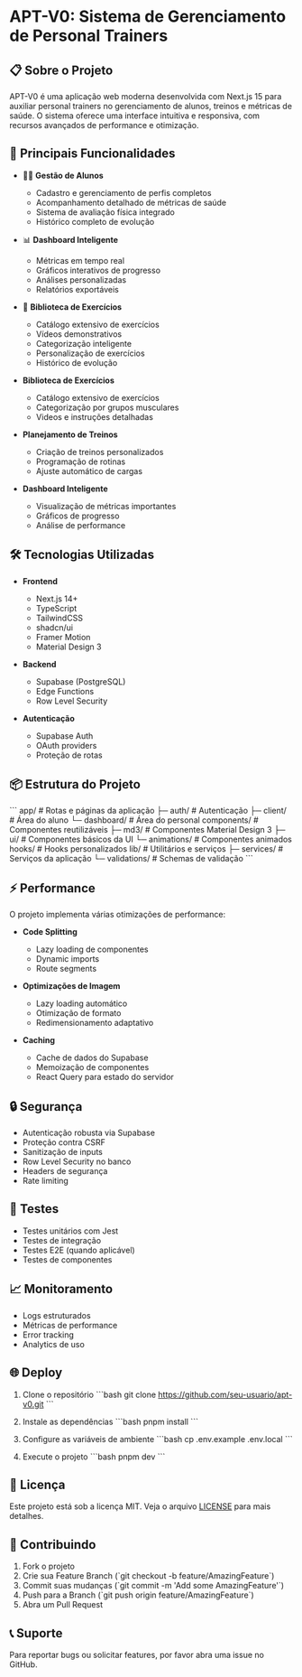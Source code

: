 # APT-V0: Sistema de Gerenciamento de Personal Trainers

## 📋 Sobre o Projeto

APT-V0 é uma aplicação web moderna desenvolvida com Next.js 15 para auxiliar personal trainers no gerenciamento de alunos, treinos e métricas de saúde. O sistema oferece uma interface intuitiva e responsiva, com recursos avançados de performance e otimização.

## 🚀 Principais Funcionalidades

- 🏃‍♂️ **Gestão de Alunos**
  - Cadastro e gerenciamento de perfis completos
  - Acompanhamento detalhado de métricas de saúde
  - Sistema de avaliação física integrado
  - Histórico completo de evolução

- 📊 **Dashboard Inteligente**
  - Métricas em tempo real
  - Gráficos interativos de progresso
  - Análises personalizadas
  - Relatórios exportáveis

- 💪 **Biblioteca de Exercícios**
  - Catálogo extensivo de exercícios
  - Vídeos demonstrativos
  - Categorização inteligente
  - Personalização de exercícios
  - Histórico de evolução

- **Biblioteca de Exercícios**
  - Catálogo extensivo de exercícios
  - Categorização por grupos musculares
  - Videos e instruções detalhadas

- **Planejamento de Treinos**
  - Criação de treinos personalizados
  - Programação de rotinas
  - Ajuste automático de cargas

- **Dashboard Inteligente**
  - Visualização de métricas importantes
  - Gráficos de progresso
  - Análise de performance

## 🛠️ Tecnologias Utilizadas

- **Frontend**
  - Next.js 14+
  - TypeScript
  - TailwindCSS
  - shadcn/ui
  - Framer Motion
  - Material Design 3

- **Backend**
  - Supabase (PostgreSQL)
  - Edge Functions
  - Row Level Security

- **Autenticação**
  - Supabase Auth
  - OAuth providers
  - Proteção de rotas

## 📦 Estrutura do Projeto

\`\`\`
app/                    # Rotas e páginas da aplicação
  ├─ auth/             # Autenticação
  ├─ client/           # Área do aluno
  └─ dashboard/        # Área do personal
components/            # Componentes reutilizáveis
  ├─ md3/             # Componentes Material Design 3
  ├─ ui/              # Componentes básicos da UI
  └─ animations/      # Componentes animados
hooks/                # Hooks personalizados
lib/                  # Utilitários e serviços
  ├─ services/        # Serviços da aplicação
  └─ validations/     # Schemas de validação
\`\`\`

## ⚡ Performance

O projeto implementa várias otimizações de performance:

- **Code Splitting**
  - Lazy loading de componentes
  - Dynamic imports
  - Route segments

- **Optimizações de Imagem**
  - Lazy loading automático
  - Otimização de formato
  - Redimensionamento adaptativo

- **Caching**
  - Cache de dados do Supabase
  - Memoização de componentes
  - React Query para estado do servidor

## 🔒 Segurança

- Autenticação robusta via Supabase
- Proteção contra CSRF
- Sanitização de inputs
- Row Level Security no banco
- Headers de segurança
- Rate limiting

## 🚦 Testes

- Testes unitários com Jest
- Testes de integração
- Testes E2E (quando aplicável)
- Testes de componentes

## 📈 Monitoramento

- Logs estruturados
- Métricas de performance
- Error tracking
- Analytics de uso

## 🌐 Deploy

1. Clone o repositório
\`\`\`bash
git clone https://github.com/seu-usuario/apt-v0.git
\`\`\`

2. Instale as dependências
\`\`\`bash
pnpm install
\`\`\`

3. Configure as variáveis de ambiente
\`\`\`bash
cp .env.example .env.local
\`\`\`

4. Execute o projeto
\`\`\`bash
pnpm dev
\`\`\`

## 📄 Licença

Este projeto está sob a licença MIT. Veja o arquivo [LICENSE](LICENSE) para mais detalhes.

## 🤝 Contribuindo

1. Fork o projeto
2. Crie sua Feature Branch (\`git checkout -b feature/AmazingFeature\`)
3. Commit suas mudanças (\`git commit -m 'Add some AmazingFeature'\`)
4. Push para a Branch (\`git push origin feature/AmazingFeature\`)
5. Abra um Pull Request

## 📞 Suporte

Para reportar bugs ou solicitar features, por favor abra uma issue no GitHub.
